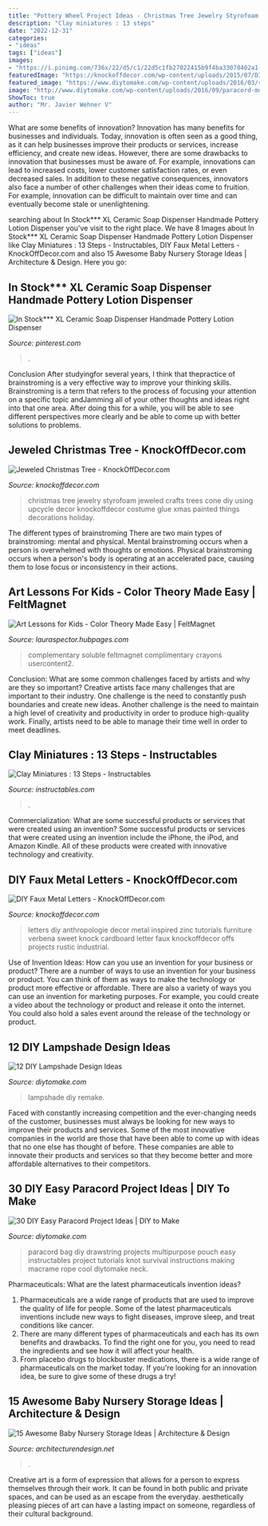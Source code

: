 ```yaml
---
title: "Pottery Wheel Project Ideas - Christmas Tree Jewelry Styrofoam Jeweled Crafts Trees Cone Diy Using Upcycle Decor Knockoffdecor Costume Glue Xmas Painted Things Decorations Holiday"
description: "Clay miniatures : 13 steps"
date: "2022-12-31"
categories:
- "ideas"
tags: ["ideas"]
images:
- "https://i.pinimg.com/736x/22/d5/c1/22d5c1fb27022415b9f4ba33078402a1--handmade-pottery-soap-dispenser.jpg"
featuredImage: "https://knockoffdecor.com/wp-content/uploads/2015/07/DIY-Home-Decor-Anthropologie-Knock-Off-Zinc-Letters1.jpg"
featured_image: "https://www.diytomake.com/wp-content/uploads/2016/03/remake-a-lampshade-diy-light.jpg"
image: "http://www.diytomake.com/wp-content/uploads/2016/09/paracord-multipurpose-bag.jpg"
ShowToc: true
author: "Mr. Javier Wehner V"
---
```



What are some benefits of innovation?
Innovation has many benefits for businesses and individuals. Today, innovation is often seen as a good thing, as it can help businesses improve their products or services, increase efficiency, and create new ideas. However, there are some drawbacks to innovation that businesses must be aware of. For example, innovations can lead to increased costs, lower customer satisfaction rates, or even decreased sales. In addition to these negative consequences, innovators also face a number of other challenges when their ideas come to fruition. For example, innovation can be difficult to maintain over time and can eventually become stale or unenlightening.

	

		
searching about In Stock*** XL Ceramic Soap Dispenser Handmade Pottery Lotion Dispenser you've visit to the right place. We have 8 Images about In Stock*** XL Ceramic Soap Dispenser Handmade Pottery Lotion Dispenser like Clay Miniatures : 13 Steps - Instructables, DIY Faux Metal Letters - KnockOffDecor.com and also 15 Awesome Baby Nursery Storage Ideas | Architecture &amp; Design. Here you go:
		
    
## In Stock*** XL Ceramic Soap Dispenser Handmade Pottery Lotion Dispenser

<img loading=lazy src="https://i.pinimg.com/736x/22/d5/c1/22d5c1fb27022415b9f4ba33078402a1--handmade-pottery-soap-dispenser.jpg" onerror="this.onerror=null;this.src='https://tse1.mm.bing.net/th?id=OIP.iYwveDmnwfI8PaRXVuwQswHaNK&amp;pid=15.1';" alt="In Stock*** XL Ceramic Soap Dispenser Handmade Pottery Lotion Dispenser">

_Source: pinterest.com_

>. 

	

Conclusion
After studyingfor several years, I think that thepractice of brainstroming is a very effective way to improve your thinking skills. Brainstroming is a term that refers to the process of focusing your attention on a specific topic andJamming all of your other thoughts and ideas right into that one area. After doing this for a while, you will be able to see different perspectives more clearly and be able to come up with better solutions to problems.

    
## Jeweled Christmas Tree - KnockOffDecor.com

<img loading=lazy src="https://knockoffdecor.com/wp-content/uploads/2012/11/jewelry-christmas-tree.jpg" onerror="this.onerror=null;this.src='https://tse1.mm.bing.net/th?id=OIP.3Im0B0HKgfaLFyrnokIYowAAAA&amp;pid=15.1';" alt="Jeweled Christmas Tree - KnockOffDecor.com">

_Source: knockoffdecor.com_

>christmas tree jewelry styrofoam jeweled crafts trees cone diy using upcycle decor knockoffdecor costume glue xmas painted things decorations holiday. 

	

The different types of brainstroming
There are two main types of brainstroming: mental and physical. Mental brainstroming occurs when a person is overwhelmed with thoughts or emotions. Physical brainstroming occurs when a person's body is operating at an accelerated pace, causing them to lose focus or inconsistency in their actions.

    
## Art Lessons For Kids - Color Theory Made Easy | FeltMagnet

<img loading=lazy src="https://usercontent2.hubstatic.com/1231255_f520.jpg" onerror="this.onerror=null;this.src='https://tse2.mm.bing.net/th?id=OIP.33KUGSLB7DTloPqC6bcHwgHaKg&amp;pid=15.1';" alt="Art Lessons for Kids - Color Theory Made Easy | FeltMagnet">

_Source: lauraspector.hubpages.com_

>complementary soluble feltmagnet complimentary crayons usercontent2. 

	

Conclusion: What are some common challenges faced by artists and why are they so important?
Creative artists face many challenges that are important to their industry. One challenge is the need to constantly push boundaries and create new ideas. Another challenge is the need to maintain a high level of creativity and productivity in order to produce high-quality work. Finally, artists need to be able to manage their time well in order to meet deadlines.

    
## Clay Miniatures : 13 Steps - Instructables

<img loading=lazy src="https://cdn.instructables.com/ORIG/FSP/HT5G/HN824FK1/FSPHT5GHN824FK1.jpg?width=2100" onerror="this.onerror=null;this.src='https://tse3.mm.bing.net/th?id=OIP.8DRFIzaAtLVBS-bpOgvFJwHaJ4&amp;pid=15.1';" alt="Clay Miniatures : 13 Steps - Instructables">

_Source: instructables.com_

>. 

	

Commercialization: What are some successful products or services that were created using an invention?
Some successful products or services that were created using an invention include the iPhone, the iPod, and Amazon Kindle. All of these products were created with innovative technology and creativity.

    
## DIY Faux Metal Letters - KnockOffDecor.com

<img loading=lazy src="https://knockoffdecor.com/wp-content/uploads/2015/07/DIY-Home-Decor-Anthropologie-Knock-Off-Zinc-Letters1.jpg" onerror="this.onerror=null;this.src='https://tse3.mm.bing.net/th?id=OIP.7l4l2DnLVW8G8JTmkJR7RwHaLp&amp;pid=15.1';" alt="DIY Faux Metal Letters - KnockOffDecor.com">

_Source: knockoffdecor.com_

>letters diy anthropologie decor metal inspired zinc tutorials furniture verbena sweet knock cardboard letter faux knockoffdecor offs projects rustic industrial. 

	

Use of Invention Ideas: How can you use an invention for your business or product?
There are a number of ways to use an invention for your business or product. You can think of them as ways to make the technology or product more effective or affordable. There are also a variety of ways you can use an invention for marketing purposes. For example, you could create a video about the technology or product and release it onto the internet. You could also hold a sales event around the release of the technology or product.

    
## 12 DIY Lampshade Design Ideas

<img loading=lazy src="https://www.diytomake.com/wp-content/uploads/2016/03/remake-a-lampshade-diy-light.jpg" onerror="this.onerror=null;this.src='https://tse3.mm.bing.net/th?id=OIP.HDnW6kSZQWJA9ckB1JCrCQHaLF&amp;pid=15.1';" alt="12 DIY Lampshade Design Ideas">

_Source: diytomake.com_

>lampshade diy remake. 

	

Faced with constantly increasing competition and the ever-changing needs of the customer, businesses must always be looking for new ways to improve their products and services. Some of the most innovative companies in the world are those that have been able to come up with ideas that no one else has thought of before. These companies are able to innovate their products and services so that they become better and more affordable alternatives to their competitors.

    
## 30 DIY Easy Paracord Project Ideas | DIY To Make

<img loading=lazy src="http://www.diytomake.com/wp-content/uploads/2016/09/paracord-multipurpose-bag.jpg" onerror="this.onerror=null;this.src='https://tse2.mm.bing.net/th?id=OIP.Hji8mEOaY9ao2OHaqi_zgQHaJ4&amp;pid=15.1';" alt="30 DIY Easy Paracord Project Ideas | DIY to Make">

_Source: diytomake.com_

>paracord bag diy drawstring projects multipurpose pouch easy instructables project tutorials knot survival instructions making macrame rope cool diytomake neck. 

	

Pharmaceuticals: What are the latest pharmaceuticals invention ideas?
1. Pharmaceuticals are a wide range of products that are used to improve the quality of life for people. Some of the latest pharmaceuticals inventions include new ways to fight diseases, improve sleep, and treat conditions like cancer.
2. There are many different types of pharmaceuticals and each has its own benefits and drawbacks. To find the right one for you, you need to read the ingredients and see how it will affect your health.
3. From placebo drugs to blockbuster medications, there is a wide range of pharmaceuticals on the market today. If you're looking for an innovation idea, be sure to give some of these drugs a try!

    
## 15 Awesome Baby Nursery Storage Ideas | Architecture &amp; Design

<img loading=lazy src="https://cdn.architecturendesign.net/wp-content/uploads/2014/09/414.jpg" onerror="this.onerror=null;this.src='https://tse4.mm.bing.net/th?id=OIP.Lfm-JTF8xxrFRA3HeFAMYAHaTh&amp;pid=15.1';" alt="15 Awesome Baby Nursery Storage Ideas | Architecture &amp; Design">

_Source: architecturendesign.net_

>. 

	

Creative art is a form of expression that allows for a person to express themselves through their work. It can be found in both public and private spaces, and can be used as an escape from the everyday. aesthetically pleasing pieces of art can have a lasting impact on someone, regardless of their cultural background.


